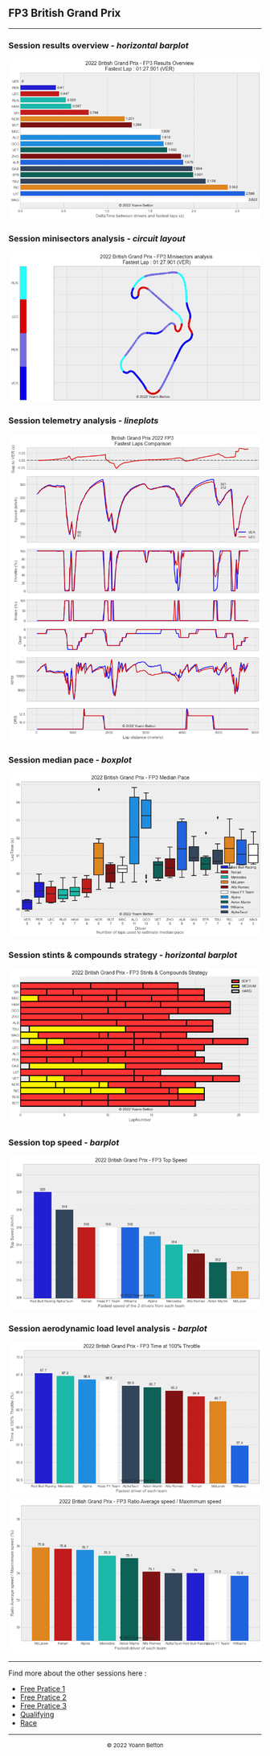 ## FP3 British Grand Prix

---

### Session results overview - *horizontal barplot*

<img src="/output/2022-07-03_British_Grand_Prix/fp3_results_overview_white.png?raw=true"/>

### Session minisectors analysis - *circuit layout*

<img src="/output/2022-07-03_British_Grand_Prix/fp3_minisectors_analysis_white.png?raw=true"/>

### Session telemetry analysis - *lineplots*

<img src="/output/2022-07-03_British_Grand_Prix/fp3_telemetry_analysis_white.png?raw=true"/>

### Session median pace - *boxplot*

<img src="/output/2022-07-03_British_Grand_Prix/fp3_median_pace_white.png?raw=true"/>

### Session stints & compounds strategy - *horizontal barplot*

<img src="/output/2022-07-03_British_Grand_Prix/fp3_stints_compounds_stategy_white.png?raw=true"/>

### Session top speed - *barplot*

<img src="/output/2022-07-03_British_Grand_Prix/topspeed_fp3_white.png?raw=true"/>

### Session aerodynamic load level analysis - *barplot*

<img src="/output/2022-07-03_British_Grand_Prix/fp3_maximum_throttle_white.png?raw=true"/>

<img src="/output/2022-07-03_British_Grand_Prix/fp3_speed_ratio_white.png?raw=true"/>

--- 

Find more about the other sessions here :
  - [Free Pratice 1](/page/FP1/2022-07-03_British_Grand_Prix)  
  - [Free Pratice 2](/page/FP2/2022-07-03_British_Grand_Prix) 
  - [Free Pratice 3](/page/FP3/2022-07-03_British_Grand_Prix)
  - [Qualifying](/page/Qualifying/2022-07-03_British_Grand_Prix) 
  - [Race](/page/Race/2022-07-03_British_Grand_Prix)

---

<div style="text-align: center">
  <p style="font-size:11px">&copy; 2022 Yoann Betton</p>
</div>

<!-- ---

<p style="font-size:11px">Page generated from <a href="https://github.com/yoannbtn/yoannbtn.github.io">github.com/yoannbtn</a>.</p> -->
